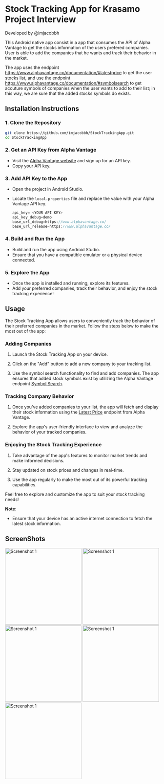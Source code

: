 # Stock Tracking App for Krasamo Project Interview
Developed by @imjacobbh

This Android native app consist in a app that consumes the API of Alpha Vantage to get the stocks information of the users prefered companies.
User is able to add the companies that he wants and track their behavior in the market.

The app uses the endpoint https://www.alphavantage.co/documentation/#latestprice to get the user stocks list, and use the endpoint https://www.alphavantage.co/documentation/#symbolsearch 
to get accuture symbols of companies when the user wants to add to their list; in this way, we are sure that the added stocks symbols do exists.

## Installation Instructions

### 1. Clone the Repository

```bash
git clone https://github.com/imjacobbh/StockTrackingApp.git
cd StockTrackingApp
```

### 2. Get an API Key from Alpha Vantage

- Visit the [Alpha Vantage website](https://www.alphavantage.co/) and sign up for an API key.
- Copy your API key.

### 3. Add API Key to the App

- Open the project in Android Studio.
- Locate the `local.properties` file and replace the value with your Alpha Vantage API key.

  ```kotlin
  api_key= <YOUR API KEY>
  api_key_debug=demo
  base_url_debug=https://www.alphavantage.co/
  base_url_release=https://www.alphavantage.co/
  ```

### 4. Build and Run the App

- Build and run the app using Android Studio.
- Ensure that you have a compatible emulator or a physical device connected.

### 5. Explore the App

- Once the app is installed and running, explore its features.
- Add your preferred companies, track their behavior, and enjoy the stock tracking experience!

## Usage

The Stock Tracking App allows users to conveniently track the behavior of their preferred companies in the market. Follow the steps below to make the most out of the app:

### Adding Companies

1. Launch the Stock Tracking App on your device.

2. Click on the "Add" button to add a new company to your tracking list.

3. Use the symbol search functionality to find and add companies. The app ensures that added stock symbols exist by utilizing the Alpha Vantage endpoint [Symbol Search](https://www.alphavantage.co/documentation/#symbolsearch).

### Tracking Company Behavior

1. Once you've added companies to your list, the app will fetch and display their stock information using the [Latest Price](https://www.alphavantage.co/documentation/#latestprice) endpoint from Alpha Vantage.

2. Explore the app's user-friendly interface to view and analyze the behavior of your tracked companies.

### Enjoying the Stock Tracking Experience

1. Take advantage of the app's features to monitor market trends and make informed decisions.

2. Stay updated on stock prices and changes in real-time.

3. Use the app regularly to make the most out of its powerful tracking capabilities.

Feel free to explore and customize the app to suit your stock tracking needs!

**Note:**
- Ensure that your device has an active internet connection to fetch the latest stock information.

## ScreenShots

<img src="https://github.com/imjacobbh/StockTrackingApp/assets/56369955/775910db-d66d-4588-9fba-980f732e9b4c" alt="Screenshot 1" width="250"/>  

<img src="https://github.com/imjacobbh/StockTrackingApp/assets/56369955/634edc1b-014d-4338-96d4-acaf4af28422" alt="Screenshot 1" width="250"/>  

<img src="https://github.com/imjacobbh/StockTrackingApp/assets/56369955/bd3dafd1-f493-4a61-b9ac-0c014db0801a" alt="Screenshot 1" width="250"/>  

<img src="https://github.com/imjacobbh/StockTrackingApp/assets/56369955/46d2713d-6244-47de-b56f-736784f9f4fb" alt="Screenshot 1" width="250"/>  

<img src="https://github.com/imjacobbh/StockTrackingApp/assets/56369955/65d66164-48ea-416d-b5a8-717f9952fb87" alt="Screenshot 1" width="250"/>  

 






